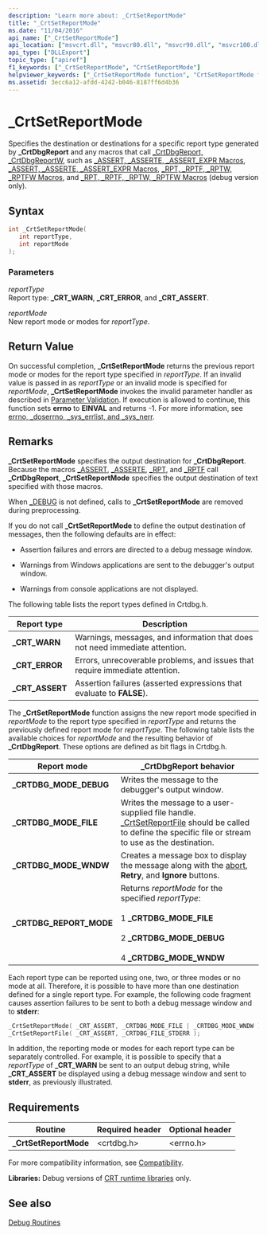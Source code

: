 ```yaml
---
description: "Learn more about: _CrtSetReportMode"
title: "_CrtSetReportMode"
ms.date: "11/04/2016"
api_name: ["_CrtSetReportMode"]
api_location: ["msvcrt.dll", "msvcr80.dll", "msvcr90.dll", "msvcr100.dll", "msvcr100_clr0400.dll", "msvcr110.dll", "msvcr110_clr0400.dll", "msvcr120.dll", "msvcr120_clr0400.dll", "ucrtbase.dll"]
api_type: ["DLLExport"]
topic_type: ["apiref"]
f1_keywords: ["_CrtSetReportMode", "CrtSetReportMode"]
helpviewer_keywords: ["_CrtSetReportMode function", "CrtSetReportMode function"]
ms.assetid: 3ecc6a12-afdd-4242-b046-8187ff6d4b36
---
```

# _CrtSetReportMode

Specifies the destination or destinations for a specific report type generated by **_CrtDbgReport** and any macros that call [_CrtDbgReport, _CrtDbgReportW](crtdbgreport-crtdbgreportw.md), such as [_ASSERT, _ASSERTE, _ASSERT_EXPR Macros](assert-asserte-assert-expr-macros.md), [_ASSERT, _ASSERTE, _ASSERT_EXPR Macros](assert-asserte-assert-expr-macros.md), [_RPT, _RPTF, _RPTW, _RPTFW Macros](rpt-rptf-rptw-rptfw-macros.md), and [_RPT, _RPTF, _RPTW, _RPTFW Macros](rpt-rptf-rptw-rptfw-macros.md) (debug version only).

## Syntax

```C
int _CrtSetReportMode(
   int reportType,
   int reportMode
);
```

### Parameters

*reportType*<br/>
Report type: **_CRT_WARN**, **_CRT_ERROR**, and **_CRT_ASSERT**.

*reportMode*<br/>
New report mode or modes for *reportType*.

## Return Value

On successful completion, **_CrtSetReportMode** returns the previous report mode or modes for the report type specified in *reportType*. If an invalid value is passed in as *reportType* or an invalid mode is specified for *reportMode*, **_CrtSetReportMode** invokes the invalid parameter handler as described in [Parameter Validation](../../c-runtime-library/parameter-validation.md). If execution is allowed to continue, this function sets **errno** to **EINVAL** and returns -1. For more information, see [errno, _doserrno, _sys_errlist, and _sys_nerr](../../c-runtime-library/errno-doserrno-sys-errlist-and-sys-nerr.md).

## Remarks

**_CrtSetReportMode** specifies the output destination for **_CrtDbgReport**. Because the macros [_ASSERT](assert-asserte-assert-expr-macros.md), [_ASSERTE](assert-asserte-assert-expr-macros.md), [_RPT](rpt-rptf-rptw-rptfw-macros.md), and [_RPTF](rpt-rptf-rptw-rptfw-macros.md) call **_CrtDbgReport**, **_CrtSetReportMode** specifies the output destination of text specified with those macros.

When [_DEBUG](../../c-runtime-library/debug.md) is not defined, calls to **_CrtSetReportMode** are removed during preprocessing.

If you do not call **_CrtSetReportMode** to define the output destination of messages, then the following defaults are in effect:

- Assertion failures and errors are directed to a debug message window.

- Warnings from Windows applications are sent to the debugger's output window.

- Warnings from console applications are not displayed.

The following table lists the report types defined in Crtdbg.h.

|Report type|Description|
|-----------------|-----------------|
|**_CRT_WARN**|Warnings, messages, and information that does not need immediate attention.|
|**_CRT_ERROR**|Errors, unrecoverable problems, and issues that require immediate attention.|
|**_CRT_ASSERT**|Assertion failures (asserted expressions that evaluate to **FALSE**).|

The **_CrtSetReportMode** function assigns the new report mode specified in *reportMode* to the report type specified in *reportType* and returns the previously defined report mode for *reportType*. The following table lists the available choices for *reportMode* and the resulting behavior of **_CrtDbgReport**. These options are defined as bit flags in Crtdbg.h.

|Report mode|_CrtDbgReport behavior|
|-----------------|-----------------------------|
|**_CRTDBG_MODE_DEBUG**|Writes the message to the debugger's output window.|
|**_CRTDBG_MODE_FILE**|Writes the message to a user-supplied file handle. [_CrtSetReportFile](crtsetreportfile.md) should be called to define the specific file or stream to use as the destination.|
|**_CRTDBG_MODE_WNDW**|Creates a message box to display the message along with the [abort](abort.md), **Retry**, and **Ignore** buttons.|
|**_CRTDBG_REPORT_MODE**|Returns *reportMode* for the specified *reportType*:<br /><br /> 1   **_CRTDBG_MODE_FILE**<br /><br /> 2   **_CRTDBG_MODE_DEBUG**<br /><br /> 4   **_CRTDBG_MODE_WNDW**|

Each report type can be reported using one, two, or three modes or no mode at all. Therefore, it is possible to have more than one destination defined for a single report type. For example, the following code fragment causes assertion failures to be sent to both a debug message window and to **stderr**:

```C
_CrtSetReportMode( _CRT_ASSERT, _CRTDBG_MODE_FILE | _CRTDBG_MODE_WNDW );
_CrtSetReportFile( _CRT_ASSERT, _CRTDBG_FILE_STDERR );
```

In addition, the reporting mode or modes for each report type can be separately controlled. For example, it is possible to specify that a *reportType* of **_CRT_WARN** be sent to an output debug string, while **_CRT_ASSERT** be displayed using a debug message window and sent to **stderr**, as previously illustrated.

## Requirements

|Routine|Required header|Optional header|
|-------------|---------------------|---------------------|
|**_CrtSetReportMode**|\<crtdbg.h>|\<errno.h>|

For more compatibility information, see [Compatibility](../../c-runtime-library/compatibility.md).

**Libraries:** Debug versions of [CRT runtime libraries](../../c-runtime-library/crt-library-features.md) only.

## See also

[Debug Routines](../../c-runtime-library/debug-routines.md)<br/>
